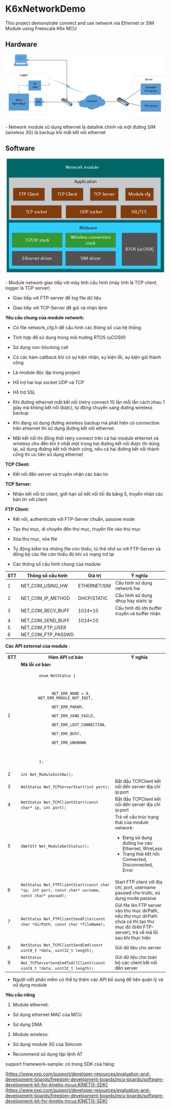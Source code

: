 # **K6xNetworkDemo**
This project demonstrate connect and use network via Ethernet or SIM Module using Freescale K6x MCU 

## **Hardware**
<p align="center"> <img src="./Images/HW.png"></p>
- Network module sử dụng ethernet là datalink chính và một đường SIM (wireless 3G) là backup khi mất kết nối ethernet

## **Software**
<p align="center"> <img src="./Images/Stack.png"></p>
- Module network giao tiếp với máy tính cấu hình (máy tính là TCP client, logger là TCP server)

- Giao tiếp với FTP-server để log file dữ liệu

- Giao tiếp với TCP-Server để gửi và nhận lệnh

**Yêu cầu chung của module network:**

+ Có file network\_cfg.h để cấu hình các thông số của hệ thống:

+ Tích hợp để sử dụng trong môi trường RTOS (uCOSIII)

+ Sử dụng non-blocking call

+ Có các hàm callback khi có sự kiện nhận, sự kiện lỗi, sự kiện gửi thành công

+ Là module độc lập trong project

+ Hỗ trợ hai loại socket UDP và TCP

+ Hỗ trợ SSL

+ Khi đường ethernet mất kết nối (retry connect 10 lần mỗi lần cách nhau 1 giây mà không kết nối được), tự động chuyển sang đường wireless backup

+ Khi  đang sử dụng đường wireless backup mà phát hiện có connection trên ehternet thì sử dụng đường kết nối ethernet.

+ Mất kết nối thì đồng thời retry connect trên cả hai module ehternet và wireless cho đến khi ít nhất một trong hai đường kết nối được thì dừng lại, sử dụng đường kết nối thành công, nếu cả hai đường kết nối thành công thì ưu tiên sử dụng ethernet

**TCP Client:**

+ Kết nối đến server và truyền nhận các bản tin

**TCP Server:**

+ Nhận kết nối từ client, giới hạn số kết nối tối đa bằng 5, truyền nhận các bản tin với client

**FTP Client:**

+ Kết nối, authenticate với FTP-Server chuẩn, passive mode

+ Tạo thư mục, di chuyển đến thư mục, truyền file vào thư mục

+ Xóa thư mục, xóa file

+ Tự động kiểm tra những file còn thiếu, từ thẻ nhớ so với FTP-Server và đồng bộ các file còn thiếu đó khi có mạng trở lại

+ Các thông số cấu hình chung của module:

| **STT** | **Thông số cấu hình** | **Giá trị** | **Ý nghĩa** |
| --- | --- | --- | --- |
| 1 | NET\_COM\_USING\_HW | ETHERNET/SIM | Cấu hình sử dụng network hw |
| 2 | NET\_COM\_IP\_METHOD | DHCP/STATIC | Cấu hình sử dụng dhcp hay static ip |
| 3 | NET\_COM\_RECV\_BUFF | 1024\*10 | Cấu hình độ lớn buffer truyền và buffer nhận |
| 4 | NET\_COM\_SEND\_BUFF | 1024\*10 |   |
| 5 | NET\_COM\_FTP\_USER |   |   |
| 6 | NET\_COM\_FTP\_PASSWD |   |   |

**Các API external của module** :
<table>
<tr> <th> STT</th>
<th> Hàm API cơ bản </th>
<th> Ý nghĩa </th> </tr>
<tr> 
    <td> 1 </td> 
    <td> 
        <strong>Mã lỗi cơ bản:</strong> <br>
        <code>
        enum NetStatus { 
        <p style ="margin-left:40px">
        NET_ERR_NONE = 0, <br/>  NET_ERR_MODULE_NOT_INIT, <br/>
        NET_ERR_PARAM,  <br>
        NET_ERR_SEND_FAILD, <br>
        NET_ERR_LOST_CONNECTION, <br>
        NET_ERR_BUSY, <br>
        NET_ERR_UNKNOWN <br> </p>
        };
        </code> 
    </td>
</tr>
<tr> 
    <td>2</td>
    <td><code/>int Net_ModuleInitHw();</td>
    <td></td>
</tr>
<tr> 
    <td>3</td>
    <td><code/>NetStatus Net_TCPServerStart(int port);</td>
    <td>Bắt đầu TCPClient kết nối đến server địa chỉ ip:port </td>
</tr>
<tr> 
    <td>4</td>
    <td><code/>NetStatus Net_TCPClientStart(const char* ip, int port);</td>
    <td>Bắt đầu TCPClient kết nối đến server địa chỉ ip:port </td>
</tr>
<tr> 
    <td>5</td>
    <td><code/>SNetStt Net_ModuleGetStatus();</td>
    <td> Trả về cấu trúc trạng thái của module network:
        <ul>
        <li>
Đang sử dụng đường hw nào
           Ethernet,
           WireLess
        </li>
        <li>
        Trạng thái kết nối:
                    Connected,
                    Disconnected,
                    Error
        </li>
        </ul>
 </td>
</tr>
<tr> 
    <td>6</td>
    <td><code/>NetStatus Net_FTPClientStart(const char *ip, int port, const char* usrname, const char* passwd);</td>
    <td> Start FTP client với địa chỉ, port, username passwd cho trước, sử dụng mode passive</td>
</tr>
<tr> 
    <td>7</td>
    <td><code/>NetStatus Net_FTPClientSendFile(const char *dirPath, const char *fileName);</td>
    <td>Gửi file lên FTP server vào thư mục dirPath, nếu thư mục dirPath chưa có thì tạo thư mục đó (trên FTP-server), trả về mã lỗi sau khi thực hiện</td>
</tr>
<tr> 
    <td>8</td>
    <td><code/>NetStatus Net_TCPClientSendCmd(const uint8_t *data, uint32_t length);</td>
    <td>Gửi dữ liệu cho server</td>
</tr>
<tr> 
    <td>9</td>
    <td><code/>NetStatus Net_TCPServerSendCmdToAllClient(const uint8_t *data, uint32_t length);</td>
    <td>Gửi dữ liệu cho toàn bộ các client kết nối đến server</td>
</tr>
</table>

+ Người viết phần mềm có thể tự thêm các API bổ sung để tiện quản lý và sử dụng module

**Yêu cầu riêng**

1. Module ethernet:

+ Sử dụng ethernet MAC của MCU

+ Sử dụng DMA

2. Module wireless:

+ Sử dụng module 3G của Simcom

+ Recommend sử dụng tập lệnh AT

support framework-sample: có trong SDK của hãng:

[https://www.nxp.com/support/developer-resources/evaluation-and-development-boards/freedom-development-boards/mcu-boards/software-development-kit-for-kinetis-mcus:KINETIS-SDK](https://www.nxp.com/support/developer-resources/evaluation-and-development-boards/freedom-development-boards/mcu-boards/software-development-kit-for-kinetis-mcus:KINETIS-SDK)
